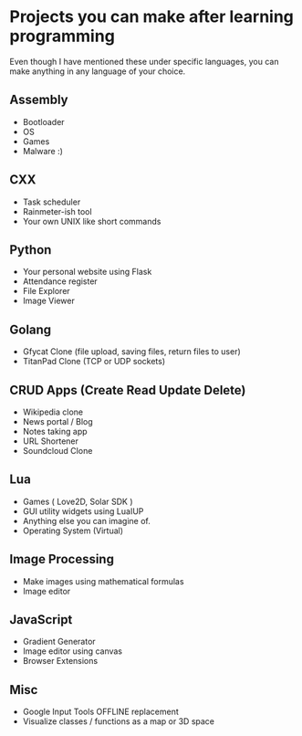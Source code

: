 # Projects you can make after learning programming

<p> Even though I have mentioned these under specific languages, you can make anything in any language of your choice.</p>

## Assembly
- Bootloader
- OS
- Games
- Malware :)

## CXX
- Task scheduler
- Rainmeter-ish tool
- Your own UNIX like short commands

## Python
- Your personal website using Flask
- Attendance register
- File Explorer
- Image Viewer

## Golang
- Gfycat Clone (file upload, saving files, return files to user)
- TitanPad Clone (TCP or UDP sockets)

## CRUD Apps (Create Read Update Delete)
- Wikipedia clone
- News portal / Blog
- Notes taking app
- URL Shortener
- Soundcloud Clone

## Lua
- Games ( Love2D, Solar SDK )
- GUI utility widgets using LuaIUP
- Anything else you can imagine of.
- Operating System (Virtual)

## Image Processing
- Make images using mathematical formulas
- Image editor

## JavaScript
- Gradient Generator
- Image editor using canvas
- Browser Extensions

## Misc
- Google Input Tools OFFLINE replacement
- Visualize classes / functions as a map or 3D space
